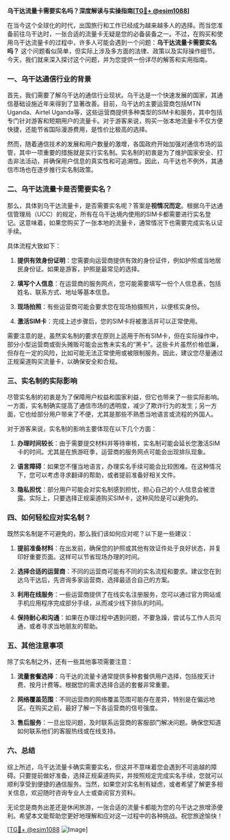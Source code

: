 **乌干达流量卡需要实名吗？深度解读与实操指南[[TG💪+ @esim1088](https://t.me/s/esim1088)]**

在当今这个全球化的时代，出国旅行和工作已经成为越来越多人的选择。而当您准备前往乌干达时，一张合适的流量卡无疑是您的必备装备之一。不过，在购买和使用乌干达流量卡的过程中，许多人可能会遇到一个问题：**乌干达流量卡需要实名吗？** 这个问题看似简单，但实际上涉及多方面的法律、政策以及实际操作细节。今天，我们就来深入探讨这个问题，并为您提供一份详尽的解答和实用指南。

### 一、乌干达通信行业的背景

首先，我们需要了解乌干达的通信行业现状。乌干达是一个快速发展的国家，其通信基础设施近年来得到了显著改善。目前，乌干达的主要运营商包括MTN Uganda、Airtel Uganda等，这些运营商提供多种类型的SIM卡和服务，其中包括专门针对游客和短期用户的流量卡。对于游客来说，购买一张本地流量卡不仅方便快捷，还能节省国际漫游费用，是性价比极高的选择。

然而，随着通信技术的发展和用户数量的激增，各国政府开始加强对通信市场的监管，其中一项重要的措施就是实行实名制。实名制的初衷是为了维护国家安全、打击非法活动，并确保用户信息的真实性和可追溯性。因此，乌干达也不例外，其通信市场也在逐步推行实名制政策。

### 二、乌干达流量卡是否需要实名？

那么，具体到乌干达流量卡，是否需要实名呢？答案是**视情况而定**。根据乌干达通信管理局（UCC）的规定，所有在乌干达境内使用的SIM卡都需要进行实名登记。这意味着，如果您购买了一张本地的流量卡，通常情况下也需要完成实名认证手续。

具体流程大致如下：

1. **提供有效身份证明**：您需要向运营商提供有效的身份证件，例如护照或当地居民身份证。如果是游客，护照是最常见的选择。
   
2. **填写个人信息**：在运营商的服务网点，您可能需要填写一份个人信息表，包括姓名、联系方式、地址等基本信息。

3. **现场拍照**：有些运营商可能会要求您在现场拍摄照片，以便核实身份。

4. **激活SIM卡**：完成上述步骤后，您的SIM卡将被激活并可以正常使用。

需要注意的是，虽然实名制的要求在原则上适用于所有SIM卡，但在实际操作中，部分小型运营商或街头摊贩可能会出售未实名的“黑卡”。这些卡片虽然价格低廉，但存在一定的风险，比如可能无法正常使用或被限制服务。因此，建议您尽量通过正规渠道购买流量卡，以确保安全和合规。

### 三、实名制的实际影响

尽管实名制的初衷是为了保障用户权益和国家利益，但它也带来了一些实际影响。一方面，实名制确实提高了通信市场的透明度，减少了欺诈行为的发生；另一方面，它也给部分用户带来了不便，尤其是那些不熟悉当地语言或流程的外国人。

对于游客来说，实名制的影响主要体现在以下几个方面：

1. **办理时间较长**：由于需要提交材料并等待审核，实名制可能会延长您激活SIM卡的时间。尤其是在旅游旺季，运营商的服务网点可能会出现排队现象。

2. **语言障碍**：如果您不懂当地语言，办理实名手续可能会比较困难。在这种情况下，您可以考虑寻求翻译的帮助，或者提前准备好相关文件。

3. **隐私担忧**：部分用户可能会对实名制感到担忧，担心自己的个人信息会被泄露。实际上，只要选择正规渠道购买SIM卡，这种风险是可以避免的。

### 四、如何轻松应对实名制？

既然实名制是不可避免的，那么我们该如何应对呢？以下是一些建议：

1. **提前准备材料**：在出发前，确保您的护照或其他有效证件处于良好状态，并复印好重要页面。这样可以节省现场办理的时间。

2. **选择合适的运营商**：不同的运营商可能有不同的实名流程和要求。建议您在到达乌干达后，先咨询多家运营商，选择最适合自己的方案。

3. **利用在线服务**：一些运营商提供了在线实名注册服务，您可以通过官方网站或手机应用程序完成部分手续，从而减少线下排队的时间。

4. **保持耐心和沟通**：如果在办理过程中遇到问题，不要急躁，尝试与工作人员沟通，或者寻求当地朋友的帮助。

### 五、其他注意事项

除了实名制之外，还有一些其他事项需要注意：

1. **流量套餐选择**：乌干达的流量卡通常提供多种套餐供用户选择，包括按天计费、按月计费等。根据您的需求选择合适的套餐非常重要。

2. **网络覆盖范围**：不同运营商的网络覆盖范围可能存在差异，特别是在偏远地区。在购买之前，最好了解一下各运营商的信号强度。

3. **售后服务**：一旦出现问题，及时联系运营商的客服部门解决问题。确保您知道如何联系他们的客服热线或在线支持。

### 六、总结

综上所述，乌干达流量卡确实需要实名，但这并不意味着您会遇到不可逾越的障碍。只要提前做好准备，选择正规渠道购买，并按照规定完成实名手续，您就可以顺利享受到便捷的通信服务。当然，如果您对实名制有疑虑，或者希望了解更多相关信息，欢迎随时咨询专业人士或查阅官方资料。

无论您是商务出差还是休闲旅游，一张合适的流量卡都能为您的乌干达之旅增添便利。希望本文能帮助您更好地理解和应对这一过程中的各种挑战。祝您旅途愉快！

[[TG💪+ @esim1088](https://t.me/s/esim1088) ![Image](https://i.postimg.cc/4NQfJmqS/Snipaste-2025-05-13-00-14-12.png)]